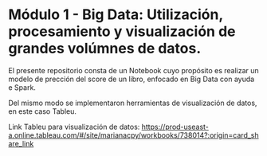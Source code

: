 # Módulo 1 - Big Data: Utilización, procesamiento y visualización de grandes volúmnes de datos.

El presente repositorio consta de un Notebook cuyo propósito es realizar un modelo de prección del score de un libro, enfocado en Big Data con ayuda e Spark. 

Del mismo modo se implementaron herramientas de visualización de datos, en este caso Tableu.

Link Tableu para visualización de datos: https://prod-useast-a.online.tableau.com/#/site/marianacpy/workbooks/738014?:origin=card_share_link

